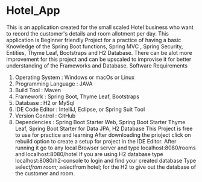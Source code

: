 # Hotel_App
This is an application created for the small scaled Hotel business who want to record the customer's details and room allotment per day. This application is Beginner friendly Project for a practice of having a basic Knowledge of the Spring Boot functions, Spring MVC , Spring Security, Entities, Thyme Leaf, Bootstraps and H2 Database.
There can be alot more improvement for this project and can be upscaled to improvise it for better understanding of the Frameworks and Database.
Software Requirements
1. Operating System : Windows or macOs or Linux
2. Programming Language : JAVA
3. Build Tool : Maven
4. Framework : Spring Boot, Thyme Leaf, Bootstraps
5. Database : H2 or MySql
6. IDE Code Editor : IntelliJ, Eclipse, or Spring Suit Tool
7. Version Control : GitHub
8. Dependencies : Spring Boot Starter Web, Spring Boot Starter Thyme Leaf, Spring Boot Starter for Data JPA, H2 Database
   This Project is free to use for practice and learning
   After downloading the prioject click on rebuild option to create a setup for project in the IDE Editor.
   After running it go to any local Browser server and type localhost:8080/rooms and localhost:8080/hotel
   If you are using H2 database type localhost:8080/h2-console to login and find your created database
   Type select*from room;
        select*from hotel;
   for the H2 to give out the database of the customer and room.
   
